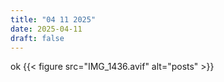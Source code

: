 ```yaml
---
title: "04 11 2025"
date: 2025-04-11
draft: false
---
```


ok
{{< figure src="IMG_1436.avif" alt="posts" >}}
